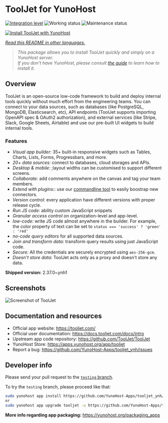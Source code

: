 <!--
N.B.: This README was automatically generated by <https://github.com/YunoHost/apps/tree/master/tools/readme_generator>
It shall NOT be edited by hand.
-->

# ToolJet for YunoHost

[![Integration level](https://dash.yunohost.org/integration/tooljet.svg)](https://dash.yunohost.org/appci/app/tooljet) ![Working status](https://ci-apps.yunohost.org/ci/badges/tooljet.status.svg) ![Maintenance status](https://ci-apps.yunohost.org/ci/badges/tooljet.maintain.svg)

[![Install ToolJet with YunoHost](https://install-app.yunohost.org/install-with-yunohost.svg)](https://install-app.yunohost.org/?app=tooljet)

*[Read this README in other languages.](./ALL_README.md)*

> *This package allows you to install ToolJet quickly and simply on a YunoHost server.*  
> *If you don't have YunoHost, please consult [the guide](https://yunohost.org/install) to learn how to install it.*

## Overview

ToolJet is an open-source low-code framework to build and deploy internal tools quickly without much effort from the engineering teams. You can connect to your data sources, such as databases (like PostgreSQL, MongoDB, Elasticsearch, etc), API endpoints (ToolJet supports importing OpenAPI spec & OAuth2 authorization), and external services (like Stripe, Slack, Google Sheets, Airtable) and use our pre-built UI widgets to build internal tools.

### Features

- *Visual app builder:* 35+ built-in responsive widgets such as Tables, Charts, Lists, Forms, Progressbars, and more.
- *20+ data sources:* connect to databases, cloud storages and APIs.
- *Desktop & mobile*: ;layout widths can be customised to support different screens. 
- *Collaborate:* add comments anywhere on the canvas and tag your team members.
- *Extend with plugins:*: use our [commandline tool](https://www.npmjs.com/package/tooljet) to easily boostrap new connectors.
- *Version control:* every application have different versions with proper release cycle.
- *Run JS code:* ability custom JavaScript snippets
- *Granular access control* on organization-level and app-level.
- *low-code:* write JS code almost anywhere in the builder. For example, the color property of text can be set to `status === 'success' ? 'green' : 'red'`
- *no-code query editors* for all supported data sources.
- *Join and transform data:* transform query results using just JavaScript code. 
- *Secure:* All the credentials are securely encrypted using `aes-256-gcm`.
- *Doesn't store data:* ToolJet acts only as a proxy and doesn't store any data.


**Shipped version:** 2.37.0~ynh1

## Screenshots

![Screenshot of ToolJet](./doc/screenshots/example.png)

## Documentation and resources

- Official app website: <https://tooljet.com/>
- Official user documentation: <https://docs.tooljet.com/docs/intro>
- Upstream app code repository: <https://github.com/ToolJet/ToolJet>
- YunoHost Store: <https://apps.yunohost.org/app/tooljet>
- Report a bug: <https://github.com/YunoHost-Apps/tooljet_ynh/issues>

## Developer info

Please send your pull request to the [`testing` branch](https://github.com/YunoHost-Apps/tooljet_ynh/tree/testing).

To try the `testing` branch, please proceed like that:

```bash
sudo yunohost app install https://github.com/YunoHost-Apps/tooljet_ynh/tree/testing --debug
or
sudo yunohost app upgrade tooljet -u https://github.com/YunoHost-Apps/tooljet_ynh/tree/testing --debug
```

**More info regarding app packaging:** <https://yunohost.org/packaging_apps>
